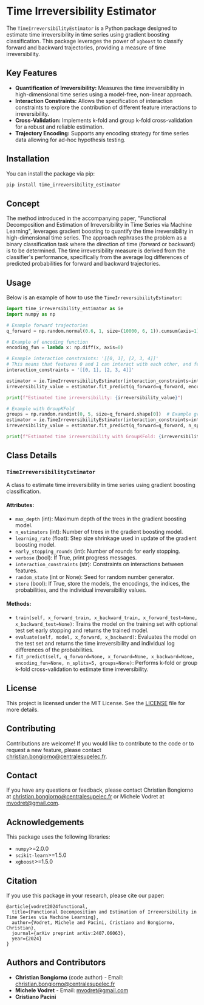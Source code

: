# Time Irreversibility Estimator

The `TimeIrreversibilityEstimator` is a Python package designed to estimate time irreversibility in time series using gradient boosting classification. This package leverages the power of `xgboost` to classify forward and backward trajectories, providing a measure of time irreversibility.

## Key Features

- **Quantification of Irreversibility:** Measures the time irreversibility in high-dimensional time series using a model-free, non-linear approach.
- **Interaction Constraints:** Allows the specification of interaction constraints to explore the contribution of different feature interactions to irreversibility.
- **Cross-Validation:** Implements k-fold and group k-fold cross-validation for a robust and reliable estimation.
- **Trajectory Encoding:** Supports any encoding strategy for time series data allowing for ad-hoc hypothesis testing.

## Installation

You can install the package via pip:

```bash
pip install time_irreversibility_estimator
```

## Concept

The method introduced in the accompanying paper, "Functional Decomposition and Estimation of Irreversibility in Time Series via Machine Learning", leverages gradient boosting to quantify the time irreversibility in high-dimensional time series. The approach rephrases the problem as a binary classification task where the direction of time (forward or backward) is to be determined. The time irreversibility measure is derived from the classifier's performance, specifically from the average log differences of predicted probabilities for forward and backward trajectories.

## Usage

Below is an example of how to use the `TimeIrreversibilityEstimator`:

```python
import time_irreversibility_estimator as ie
import numpy as np

# Example forward trajectories
q_forward = np.random.normal(0.6, 1, size=(10000, 6, 1)).cumsum(axis=1)

# Example of encoding function
encoding_fun = lambda x: np.diff(x, axis=0)

# Example interaction constraints: '[[0, 1], [2, 3, 4]]'
# This means that features 0 and 1 can interact with each other, and features 2, 3, and 4 can interact with each other.
interaction_constraints = '[[0, 1], [2, 3, 4]]'

estimator = ie.TimeIrreversibilityEstimator(interaction_constraints=interaction_constraints, verbose=True, random_state=0)
irreversibility_value = estimator.fit_predict(q_forward=q_forward, encoding_fun=encoding_fun)

print(f"Estimated time irreversibility: {irreversibility_value}")

# Example with GroupKFold
groups = np.random.randint(0, 5, size=q_forward.shape[0])  # Example group indices
estimator = ie.TimeIrreversibilityEstimator(interaction_constraints=interaction_constraints, verbose=True, random_state=0)
irreversibility_value = estimator.fit_predict(q_forward=q_forward, n_splits=5, groups=groups, encoding_fun=encoding_fun)

print(f"Estimated time irreversibility with GroupKFold: {irreversibility_value}")
```

## Class Details

### `TimeIrreversibilityEstimator`

A class to estimate time irreversibility in time series using gradient boosting classification.

#### Attributes:
- `max_depth` (int): Maximum depth of the trees in the gradient boosting model.
- `n_estimators` (int): Number of trees in the gradient boosting model.
- `learning_rate` (float): Step size shrinkage used in update of the gradient boosting model.
- `early_stopping_rounds` (int): Number of rounds for early stopping.
- `verbose` (bool): If True, print progress messages.
- `interaction_constraints` (str): Constraints on interactions between features.
- `random_state` (int or None): Seed for random number generator.
- `store` (bool): If True, store the models, the encodings, the indices, the probabilities, and the individual irreversibility values.

#### Methods:
- `train(self, x_forward_train, x_backward_train, x_forward_test=None, x_backward_test=None)`: Trains the model on the training set with optional test set early stopping and returns the trained model.
- `evaluate(self, model, x_forward, x_backward)`: Evaluates the model on the test set and returns the time irreversibility and individual log differences of the probabilities.
- `fit_predict(self, q_forward=None, x_forward=None, x_backward=None, encoding_fun=None, n_splits=5, groups=None)`: Performs k-fold or group k-fold cross-validation to estimate time irreversibility.

## License

This project is licensed under the MIT License. See the [LICENSE](LICENSE) file for more details.

## Contributing

Contributions are welcome! If you would like to contribute to the code or to request a new feature, please contact [christian.bongiorno@centralesupelec.fr](mailto:christian.bongiorno@centralesupelec.fr).

## Contact

If you have any questions or feedback, please contact Christian Bongiorno at [christian.bongiorno@centralesupelec.fr](mailto:christian.bongiorno@centralesupelec.fr) or Michele Vodret at [mvodret@gmail.com](mailto:mvodret@gmail.com).

## Acknowledgements

This package uses the following libraries:
- `numpy`>=2.0.0
- `scikit-learn`>=1.5.0
- `xgboost`>=1.5.0

## Citation

If you use this package in your research, please cite our paper:

```
@article{vodret2024functional,
  title={Functional Decomposition and Estimation of Irreversibility in Time Series via Machine Learning},
  author={Vodret, Michele and Pacini, Cristiano and Bongiorno, Christian},
  journal={arXiv preprint arXiv:2407.06063},
  year={2024}
}
```

## Authors and Contributors
- **Christian Bongiorno** (code author) - Email: [christian.bongiorno@centralesupelec.fr](mailto:christian.bongiorno@centralesupelec.fr)
- **Michele Vodret** - Email: [mvodret@gmail.com](mailto:mvodret@gmail.com)
- **Cristiano Pacini** 
```
